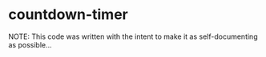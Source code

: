 # countdown-timer

NOTE: This code was written with the intent to make it as self-documenting as possible...
